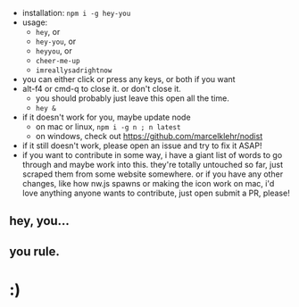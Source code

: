 * installation: `npm i -g hey-you`
* usage:
  * `hey`, or
  * `hey-you`, or
  * `heyyou`, or
  * `cheer-me-up`
  * `imreallysadrightnow`
* you can either click or press any keys, or both if you want
* alt-f4 or cmd-q to close it. or don't close it.
  * you should probably just leave this open all the time.
  * `hey &`
* if it doesn't work for you, maybe update node
  * on mac or linux, `npm i -g n ; n latest`
  * on windows, check out <https://github.com/marcelklehr/nodist>
* if it still doesn't work, please open an issue and try to fix it ASAP!
* if you want to contribute in some way, i have a giant list of words to go
  through and maybe work into this. they're totally untouched so far, just
  scraped them from some website somewhere. or if you have any other changes,
  like how nw.js spawns or making the icon work on mac, i'd love anything
  anyone wants to contribute, just open submit a PR, please!

## hey, you...
## you rule.

# :)
